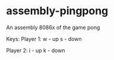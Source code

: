 # assembly-pingpong
An assembly 8086x of the game pong

Keys: 
Player 1:
w - up
s - down

Player 2:
i - up
k - down

